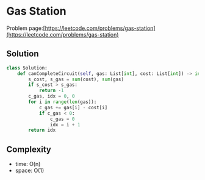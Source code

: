 # Gas Station

Problem page:[https://leetcode.com/problems/gas-station](https://leetcode.com/problems/gas-station)

## Solution

```python
class Solution:
    def canCompleteCircuit(self, gas: List[int], cost: List[int]) -> int:
        s_cost, s_gas = sum(cost), sum(gas)
        if s_cost > s_gas:
            return -1
        c_gas, idx = 0, 0
        for i in range(len(gas)):
            c_gas += gas[i] - cost[i]
            if c_gas < 0:
                c_gas = 0
                idx = i + 1
        return idx
```

## Complexity

- time: O(n)
- space: O(1)
